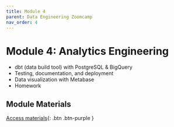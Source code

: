```yaml
---
title: Module 4
parent: Data Engineering Zoomcamp
nav_order: 4
---
```

# Module 4: Analytics Engineering

- dbt (data build tool) with PostgreSQL & BigQuery
- Testing, documentation, and deployment
- Data visualization with Metabase
- Homework

## Module Materials

[Access materials](https://github.com/DataTalksClub/data-engineering-zoomcamp/tree/main/04-analytics-engineering){: .btn .btn-purple }